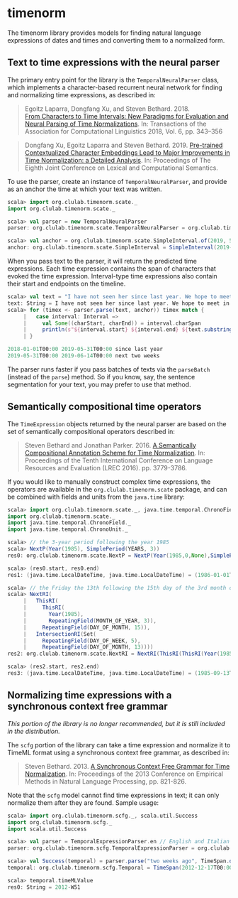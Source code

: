 # timenorm

The timenorm library provides models for finding natural language expressions
of dates and times and converting them to a normalized form.

## Text to time expressions with the neural parser

The primary entry point for the library is the `TemporalNeuralParser` class,
which implements a character-based recurrent neural network for finding and
normalizing time expressions, as described in:

> Egoitz Laparra, Dongfang Xu, and Steven Bethard. 2018.	
> [From Characters to Time Intervals: New Paradigms for Evaluation and Neural Parsing of Time Normalizations](https://www.mitpressjournals.org/doi/pdf/10.1162/tacl_a_00025).
> In: Transactions of the Association for Computational Linguistics 2018, Vol. 6, pp. 343–356

> Dongfang Xu, Egoitz Laparra and Steven Bethard. 2019.
> [Pre-trained Contextualized Character Embeddings Lead to Major Improvements in Time Normalization: a Detailed Analysis](https://www.aclweb.org/anthology/S19-1008).
> In: Proceedings of The Eighth Joint Conference on Lexical and Computational Semantics.

To use the parser, create an instance of `TemporalNeuralParser`, and provide
as an anchor the time at which your text was written.

```scala
scala> import org.clulab.timenorm.scate._
import org.clulab.timenorm.scate._

scala> val parser = new TemporalNeuralParser
parser: org.clulab.timenorm.scate.TemporalNeuralParser = org.clulab.timenorm.scate.TemporalNeuralParser@44c2e8a8

scala> val anchor = org.clulab.timenorm.scate.SimpleInterval.of(2019, 5, 30)
anchor: org.clulab.timenorm.scate.SimpleInterval = SimpleInterval(2019-05-30T00:00,2019-05-31T00:00)
```

When you pass text to the parser, it will return the predicted time
expressions. Each time expression contains the span of characters that evoked
the time expression. Interval-type time expressions also contain their start
and endpoints on the timeline. 

```scala
scala> val text = "I have not seen her since last year. We hope to meet in the next two weeks."
text: String = I have not seen her since last year. We hope to meet in the next two weeks.
scala> for (timex <- parser.parse(text, anchor)) timex match {
     |   case interval: Interval =>
     |     val Some((charStart, charEnd)) = interval.charSpan
     |     println(s"${interval.start} ${interval.end} ${text.substring(charStart, charEnd)}")
     | }

2018-01-01T00:00 2019-05-31T00:00 since last year
2019-05-31T00:00 2019-06-14T00:00 next two weeks
```

The parser runs faster if you pass batches of texts via the `parseBatch`
(instead of the `parse`) method. So if you know, say, the sentence segmentation
for your text, you may prefer to use that method.

## Semantically compositional time operators

The `TimeExpression` objects returned by the neural parser are based on the set
of semantically compositional operators described in:

> Steven Bethard and Jonathan Parker. 2016.
> [A Semantically Compositional Annotation Scheme for Time Normalization](http://www.lrec-conf.org/proceedings/lrec2016/pdf/288_Paper.pdf).
> In: Proceedings of the Tenth International Conference on Language
> Resources and Evaluation (LREC 2016). pp. 3779-3786.

If you would like to manually construct complex time expressions, the operators
are available in the `org.clulab.timenorm.scate` package, and can be combined
with fields and units from the `java.time` library:

```scala
scala> import org.clulab.timenorm.scate._, java.time.temporal.ChronoField._, java.time.temporal.ChronoUnit._
import org.clulab.timenorm.scate._
import java.time.temporal.ChronoField._
import java.time.temporal.ChronoUnit._

scala> // the 3-year period following the year 1985
scala> NextP(Year(1985), SimplePeriod(YEARS, 3))
res0: org.clulab.timenorm.scate.NextP = NextP(Year(1985,0,None),SimplePeriod(Years,IntNumber(3,None),None,None),None)

scala> (res0.start, res0.end)
res1: (java.time.LocalDateTime, java.time.LocalDateTime) = (1986-01-01T00:00,1989-01-01T00:00)

scala> // the Friday the 13th following the 15th day of the 3rd month of 1985
scala> NextRI(
     |   ThisRI(
     |     ThisRI(
     |       Year(1985),
     |       RepeatingField(MONTH_OF_YEAR, 3)),
     |     RepeatingField(DAY_OF_MONTH, 15)),
     |   IntersectionRI(Set(
     |     RepeatingField(DAY_OF_WEEK, 5),
     |     RepeatingField(DAY_OF_MONTH, 13))))
res2: org.clulab.timenorm.scate.NextRI = NextRI(ThisRI(ThisRI(Year(1985,0,None),RepeatingField(MonthOfYear,3,None,None),None),RepeatingField(DayOfMonth,15,None,None),None),IntersectionRI(Set(RepeatingField(DayOfWeek,5,None,None), RepeatingField(DayOfMonth,13,None,None)),None),<function1>,None)

scala> (res2.start, res2.end)
res3: (java.time.LocalDateTime, java.time.LocalDateTime) = (1985-09-13T00:00,1985-09-14T00:00)
```

## Normalizing time expressions with a synchronous context free grammar

*This portion of the library is no longer recommended, but it is still included
in the distribution.*

The `scfg` portion of the library can take a time expression and normalize it
to TimeML format using a synchronous context free grammar, as described in:

> Steven Bethard. 2013.
> [A Synchronous Context Free Grammar for Time Normalization](http://www.aclweb.org/anthology/D13-1078).
> In: Proceedings of the 2013 Conference on Empirical Methods in Natural
> Language Processing, pp. 821-826.

Note that the `scfg` model cannot find time expressions in text; it can only
normalize them after they are found. Sample usage:

```scala
scala> import org.clulab.timenorm.scfg._, scala.util.Success
import org.clulab.timenorm.scfg._
import scala.util.Success

scala> val parser = TemporalExpressionParser.en // English and Italian available
parser: org.clulab.timenorm.scfg.TemporalExpressionParser = org.clulab.timenorm.scfg.TemporalExpressionParser@d653e41

scala> val Success(temporal) = parser.parse("two weeks ago", TimeSpan.of(2013, 1, 4))
temporal: org.clulab.timenorm.scfg.Temporal = TimeSpan(2012-12-17T00:00Z,2012-12-24T00:00Z,Period(Map(Weeks -> 1),Exact),Exact)

scala> temporal.timeMLValue
res0: String = 2012-W51
```
